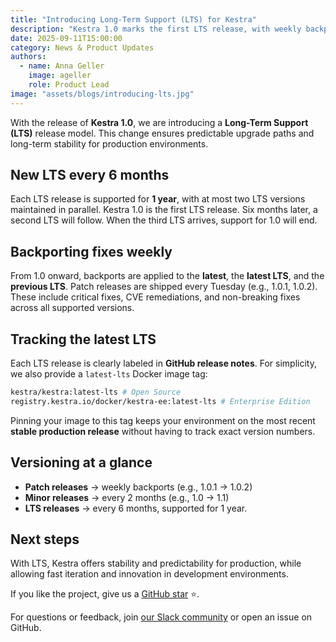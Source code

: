 ```yaml
---
title: "Introducing Long-Term Support (LTS) for Kestra"
description: "Kestra 1.0 marks the first LTS release, with weekly backports and one year of guaranteed maintenance for each LTS version."
date: 2025-09-11T15:00:00
category: News & Product Updates
authors:
  - name: Anna Geller
    image: ageller
    role: Product Lead
image: "assets/blogs/introducing-lts.jpg"
---
```


With the release of **Kestra 1.0**, we are introducing a **Long-Term Support (LTS)** release model. This change ensures predictable upgrade paths and long-term stability for production environments.

## New LTS every 6 months

Each LTS release is supported for **1 year**, with at most two LTS versions maintained in parallel. Kestra 1.0 is the first LTS release. Six months later, a second LTS will follow. When the third LTS arrives, support for 1.0 will end.

## Backporting fixes weekly

From 1.0 onward, backports are applied to the **latest**, the **latest LTS**, and the **previous LTS**. Patch releases are shipped every Tuesday (e.g., 1.0.1, 1.0.2). These include critical fixes, CVE remediations, and non-breaking fixes across all supported versions.

## Tracking the latest LTS

Each LTS release is clearly labeled in **GitHub release notes**. For simplicity, we also provide a `latest-lts` Docker image tag:

```bash
kestra/kestra:latest-lts # Open Source
registry.kestra.io/docker/kestra-ee:latest-lts # Enterprise Edition
```

Pinning your image to this tag keeps your environment on the most recent **stable production release** without having to track exact version numbers.

## Versioning at a glance

- **Patch releases** → weekly backports (e.g., 1.0.1 → 1.0.2)
- **Minor releases** → every 2 months (e.g., 1.0 → 1.1)
- **LTS releases** → every 6 months, supported for 1 year.

## Next steps

With LTS, Kestra offers stability and predictability for production, while allowing fast iteration and innovation in development environments.

If you like the project, give us a [GitHub star](https://github.com/kestra-io/kestra) ⭐️.

For questions or feedback, join [our Slack community](http://kestra.io/slack) or open an issue on GitHub.
